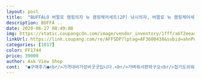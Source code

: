 ```yaml
---
layout: post 
title:  "BUFFALO 버팔로 캠핑의자 뉴 캠핑체어세트(2P) 낚시의자, 버팔로 뉴 캠핑체어세트(2P)" 
description: BUFFA ..
date: 2020-06-27 08:49:08 
img: https://static.coupangcdn.com/image/vendor_inventory/1fff/a6f2eea45c70270268069bcd004021a7a9b0733dd19a6c8624ff1408ac74.jpg 
linkUrl: https://link.coupang.com/re/AFFSDP?lptag=AF3600438&subid=ahnPublicAsk&pageKey=250029572&itemId=790225204&vendorItemId=4999349397&traceid=V0-113-3979b0c60dc9fdde 
categories: [1017] 
color: FF1744 
price: 39000 
author: Ask View Shop 
cont:  "●구매후기●<br/>가격대비가성비굿굿입니다.<br/>가벼워서편하구오<br/>접기도쉬워요<br/>주말에 캠핑가려고 주문했는데 남편이 이게 좋다고 계속 강추해서 샀어요 지난 주말에 너무 잘쓰고 왔어요 완전 저렴한데 접기도 편하고 푹 앉으면 너무 좋네요 ㅎㅎㅎ 집에서 쓰다가 가져갔어요 ㅋ 정말 괜찮은제품이에요 이가격에 믿기질 않아요 앞으로 살짝 앉으면 양옆이 살짝 베기지만 뒤로 푹 앉으면 편하고 오래 앉아 있어도 피곤하거나 불편하지 않아요진짜 괜찮은 제품이에요 어른이 앉으면 넉넉해요 ㅋ믿고 캠핑이나 낚시가는분들 강추합니당^^<br/>허리가 90도 ㅜㅜ 뒤로 좀 젖혀져 있는 거로 살 건데 미처 생각 못했네요.<br/> 오래는 못 앉아 있겠어요.<br/><br/>" 
---
```

